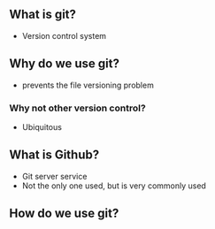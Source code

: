 ## What is git?

- Version control system

## Why do we use git?

- prevents the file versioning problem

### Why not other version control?

- Ubiquitous

## What is Github?

- Git server service
- Not the only one used, but is very commonly used

## How do we use git?
